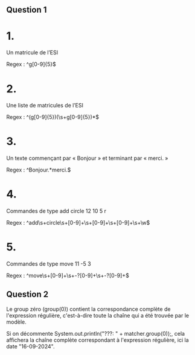 ## Question 1

# 1.
Un matricule de l’ESI

Regex : ^g[0-9]{5}$

# 2.
Une liste de matricules de l’ESI

Regex : ^(g[0-9]{5})(\s+g[0-9]{5})*$

# 3.
Un texte commençant par « Bonjour » et terminant par « merci. »

Regex : ^Bonjour.*merci\.$

# 4.
Commandes de type add circle 12 10 5 r

Regex : ^add\s+circle\s+[0-9]+\s+[0-9]+\s+[0-9]+\s+\w$

# 5.
Commandes de type move 11 -5 3

Regex : ^move\s+[0-9]+\s+-?[0-9]+\s+-?[0-9]+$

## Question 2


Le group zéro (group(0)) contient la correspondance complète de l'expression régulière, c'est-à-dire toute la chaîne qui a été trouvée par le modèle.

Si on décommente System.out.println("???: " + matcher.group(0));, cela affichera la chaîne complète correspondant à l'expression régulière, ici la date "16-09-2024".